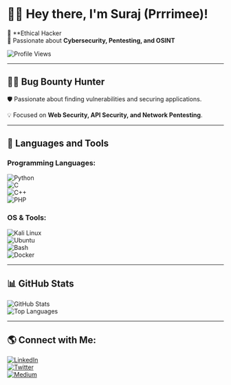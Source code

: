 # 👨‍💻 Hey there, I'm Suraj (Prrrimee)!  

🚀 **Ethical Hacker  
🔎 Passionate about **Cybersecurity, Pentesting, and OSINT**  

![Profile Views](https://komarev.com/ghpvc/?username=Prrrimee&color=blue)

---

## 🏴‍☠️ Bug Bounty Hunter  
🛡️ Passionate about finding vulnerabilities and securing applications. 

💡 Focused on **Web Security, API Security, and Network Pentesting**.  

---

## 🚀 Languages and Tools  

### Programming Languages:  
![Python](https://img.shields.io/badge/Python-3776AB?style=flat&logo=python&logoColor=white)  
![C](https://img.shields.io/badge/C-00599C?style=flat&logo=c&logoColor=white)  
![C++](https://img.shields.io/badge/C++-00599C?style=flat&logo=c%2B%2B&logoColor=white)  
![PHP](https://img.shields.io/badge/PHP-777BB4?style=flat&logo=php&logoColor=white)  

### OS & Tools:  
![Kali Linux](https://img.shields.io/badge/Kali_Linux-557C94?style=flat&logo=kalilinux&logoColor=white)  
![Ubuntu](https://img.shields.io/badge/Ubuntu-E95420?style=flat&logo=ubuntu&logoColor=white)  
![Bash](https://img.shields.io/badge/Bash-4EAA25?style=flat&logo=gnu-bash&logoColor=white)  
![Docker](https://img.shields.io/badge/Docker-2496ED?style=flat&logo=docker&logoColor=white)  

---


## 📊 GitHub Stats  
![GitHub Stats](https://github-readme-stats.vercel.app/api?username=Prrrimee&show_icons=true&theme=dark)  
![Top Languages](https://github-readme-stats.vercel.app/api/top-langs/?username=Prrrimee&layout=compact&theme=dark)  

---

## 🌎 Connect with Me:  
[![LinkedIn](https://img.shields.io/badge/LinkedIn-SurajBarman-blue?style=flat&logo=linkedin)](https://www.linkedin.com/in/suraj-barman-0107722bb)  
[![Twitter](https://img.shields.io/badge/Twitter-%40surajbarma4684-blue?style=flat&logo=twitter)](https://twitter.com/surajbarma4684)  
[![Medium](https://img.shields.io/badge/Medium-%40suraj404-black?style=flat&logo=medium)](https://medium.com/@suraj404)  
